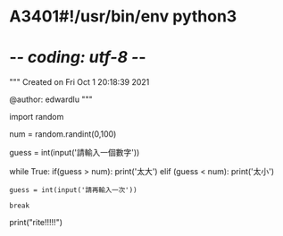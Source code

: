 # A3401#!/usr/bin/env python3
# -*- coding: utf-8 -*-
"""
Created on Fri Oct  1 20:18:39 2021

@author: edwardlu
"""

import random

num = random.randint(0,100)

guess = int(input('請輸入一個數字'))

while True:
    if(guess > num):
        print('太大')
    elif (guess < num):
        print('太小')
        
    guess = int(input('請再輸入一次'))
    
    break
print("rite!!!!!")
